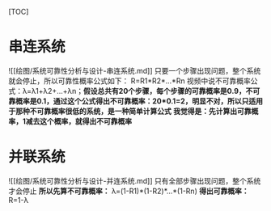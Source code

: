 [TOC]

# 串连系统
![[绘图/系统可靠性分析与设计-串连系统.md]]
只要一个步骤出现问题，整个系统就会停止，所以可靠性概率公式如下：
R=R1\*R2\*...\*Rn
视频中说不可靠概率公式：λ=λ1+λ2+...+λn；**假设总共有20个步骤，每个步骤的可靠概率是0.9，不可靠概率是0.1，通过这个公式得出不可靠概率：20\*0.1=2，明显不对，所以只适用于那种不可靠概率很低的系统，是一种简单计算公式**
**我觉得是：先计算出可靠概率，1减去这个概率，就得出不可靠概率**


# 并联系统
![[绘图/系统可靠性分析与设计-并连系统.md]]
只有全部步骤出现问题，整个系统才会停止
**所以先算不可靠概率：**
λ=(1-R1)\*(1-R2)\*...\*(1-Rn)
**得出可靠概率：**
R=1-λ